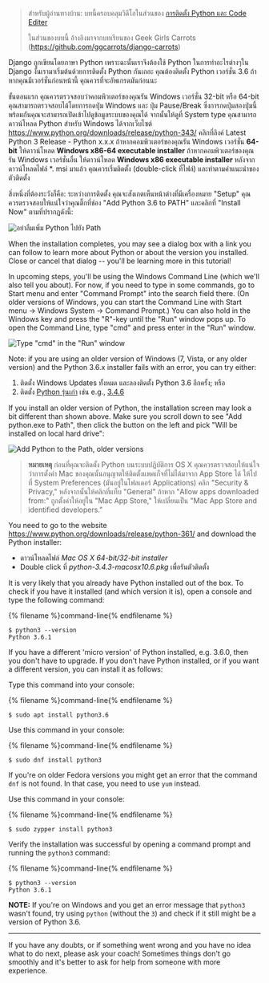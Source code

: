 > สำหรับผู้อ่านทางบ้าน: บทนี้ครอบคลุมวิดีโอในส่วนของ [การติดตั้ง Python และ Code Editer](https://www.youtube.com/watch?v=pVTaqzKZCdA)
> 
> ในส่วนของบทนี้ อ้างอิงมาจากบทเรียนของ Geek Girls Carrots (https://github.com/ggcarrots/django-carrots)

Django ถูกเขียนโดยภาษา Python เพราะฉะนั้นเราจึงต้องใช้ Python ในการทำอะไรต่างๆใน Django งั้นเรามาเริ่มต้นด้วยการติดตั้ง Python กันเถอะ คุณต้องติดตั้ง Python เวอร์ชั่น 3.6 ถ้าหากคุณมีเวอร์ชั่นก่อนหน้านี้ คุณควรที่จะอัพเกรดมันก่อนนะ

<!--sec data-title="Install Python: Windows" data-id="python_windows" data-collapse=true ces-->

ขั้นตอนแรก คุณควรตรวจสอบว่าคอมพิวเตอร์ของคุณรัน Windows เวอร์ชั่น 32-bit หรือ 64-bit คุณสามารถตรวจสอบได้โดยการกดปุ่ม Windows และ ปุ่ม Pause/Break ซึ่งการกดปุ่มสองปุ่มนี้พร้อมกันคุณจะสามารถเปิดเข้าไปดูข้อมูลระบบของคุณได้ จากนั้นให้ดูที่ System type คุณสามารถดาวน์โหลด Python สำหรับ Windows ได้จากเว็บไซต์ https://www.python.org/downloads/release/python-343/ คลิกที่ลิงค์ Latest Python 3 Release - Python x.x.x ถ้าหากคอมพิวเตอร์ของคุณรัน Windows เวอร์ชั่น **64-bit** ให้ดาวน์โหลด **Windows x86-64 executable installer** ถ้าหากคอมพิวเตอร์ของคุณรัน Windows เวอร์ชั่นอื่น ให้ดาวน์โหลด **Windows x86 executable installer** หลังจากดาวน์โหลดไฟล์ *. msi มาแล้ว คุณควรเริ่มติดตั้ง (double-click ที่ไฟล์) และทำตามคำแนะนำของตัวติดตั้ง

สิ่งหนึ่งที่ต้องระวังก็คือ: ระหว่างการติดตั้ง คุณจะสังเกตเห็นหน้าต่างที่มีเครื่องหมาย "Setup" คุณควรตรวจสอบให้แน่ใจว่าคุณติ๊กที่ช่อง "Add Python 3.6 to PATH" และคลิกที่ "Install Now" ตามที่ปรากฏดังนี้:

![อย่าลืมเพิ่ม Python ไปยัง Path](../python_installation/images/python-installation-options.png)

When the installation completes, you may see a dialog box with a link you can follow to learn more about Python or about the version you installed. Close or cancel that dialog -- you'll be learning more in this tutorial!

In upcoming steps, you'll be using the Windows Command Line (which we'll also tell you about). For now, if you need to type in some commands, go to Start menu and enter "Command Prompt" into the search field there. (On older versions of Windows, you can start the Command Line with Start menu → Windows System → Command Prompt.) You can also hold in the Windows key and press the "R"-key until the "Run" window pops up. To open the Command Line, type "cmd" and press enter in the "Run" window.

![Type "cmd" in the "Run" window](../python_installation/images/windows-plus-r.png)

Note: if you are using an older version of Windows (7, Vista, or any older version) and the Python 3.6.x installer fails with an error, you can try either:

1. ติดตั้ง Windows Updates ทั้งหมด และลองติดตั้ง Python 3.6 อีกครั้ง; หรือ
2. ติดตั้ง [Python รุ่นเก่า](https://www.python.org/downloads/windows/) เช่น e.g., [3.4.6](https://www.python.org/downloads/release/python-346/)

If you install an older version of Python, the installation screen may look a bit different than shown above. Make sure you scroll down to see "Add python.exe to Path", then click the button on the left and pick "Will be installed on local hard drive":

![Add Python to the Path, older versions](../python_installation/images/add_python_to_windows_path.png)

<!--endsec-->

<!--sec data-title="Install Python: OS X" data-id="python_OSX"
data-collapse=true ces-->

> **หมายเหตุ** ก่อนที่คุณจะติดตั้ง Python บนระบบปฏิบัติการ OS X คุณควรตรวจสอบให้แน่ใจว่าการตั้งค่า Mac ของคุณนั้นอนุญาตให้ติดตั้งแพคเก็จที่ไม่ได้มาจาก App Store ได้ ให้ไปที่ System Preferences (มันอยู่ในโฟลเดอร์ Applications) คลิก "Security & Privacy," หลังจากนั้นให้คลิกที่แท็บ "General" ถ้าหาก "Allow apps downloaded from:" ถูกตั้งค่าให้อยู่ใน "Mac App Store," ให้เปลี่ยนเป็น "Mac App Store and identified developers."

You need to go to the website https://www.python.org/downloads/release/python-361/ and download the Python installer:

* ดาวน์โหลดไฟล์ *Mac OS X 64-bit/32-bit installer*
* Double click ที่ *python-3.4.3-macosx10.6.pkg* เพื่อรันตัวติดตั้ง

<!--endsec-->

<!--sec data-title="Install Python: Linux" data-id="python_linux"
data-collapse=true ces-->

It is very likely that you already have Python installed out of the box. To check if you have it installed (and which version it is), open a console and type the following command:

{% filename %}command-line{% endfilename %}

    $ python3 --version
    Python 3.6.1
    

If you have a different 'micro version' of Python installed, e.g. 3.6.0, then you don't have to upgrade. If you don't have Python installed, or if you want a different version, you can install it as follows:

<!--endsec-->

<!--sec data-title="Install Python: Debian or Ubuntu" data-id="python_debian" data-collapse=true ces-->

Type this command into your console:

{% filename %}command-line{% endfilename %}

    $ sudo apt install python3.6
    

<!--endsec-->

<!--sec data-title="Install Python: Fedora" data-id="python_fedora"
data-collapse=true ces-->

Use this command in your console:

{% filename %}command-line{% endfilename %}

    $ sudo dnf install python3
    

If you're on older Fedora versions you might get an error that the command `dnf` is not found. In that case, you need to use `yum` instead.

<!--endsec-->

<!--sec data-title="Install Python: openSUSE" data-id="python_openSUSE"
data-collapse=true ces-->

Use this command in your console:

{% filename %}command-line{% endfilename %}

    $ sudo zypper install python3
    

<!--endsec-->

Verify the installation was successful by opening a command prompt and running the `python3` command:

{% filename %}command-line{% endfilename %}

    $ python3 --version
    Python 3.6.1
    

**NOTE:** If you're on Windows and you get an error message that `python3` wasn't found, try using `python` (without the `3`) and check if it still might be a version of Python 3.6.

* * *

If you have any doubts, or if something went wrong and you have no idea what to do next, please ask your coach! Sometimes things don't go smoothly and it's better to ask for help from someone with more experience.